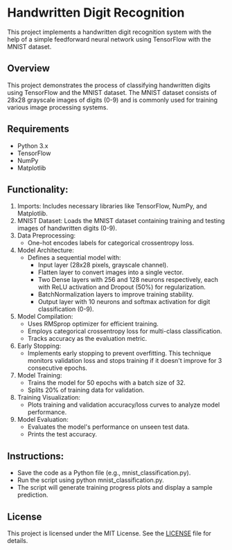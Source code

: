 # Handwritten Digit Recognition

This project implements a handwritten digit recognition system with the help of a simple feedforward neural network using TensorFlow with the MNIST dataset.

## Overview

This project demonstrates the process of classifying handwritten digits using TensorFlow and the MNIST dataset. The MNIST dataset consists of 28x28 grayscale images of digits (0-9) and is commonly used for training various image processing systems.

## Requirements

- Python 3.x
- TensorFlow
- NumPy
- Matplotlib

## Functionality:

1. Imports: Includes necessary libraries like TensorFlow, NumPy, and Matplotlib.
2. MNIST Dataset: Loads the MNIST dataset containing training and testing images of handwritten digits (0-9).
3. Data Preprocessing:
   * One-hot encodes labels for categorical crossentropy loss.
4. Model Architecture:
   * Defines a sequential model with:
       * Input layer (28x28 pixels, grayscale channel).
       * Flatten layer to convert images into a single vector.
       * Two Dense layers with 256 and 128 neurons respectively, each with ReLU activation and Dropout (50%) for         regularization.
       * BatchNormalization layers to improve training stability.
       * Output layer with 10 neurons and softmax activation for digit classification (0-9).
5. Model Compilation:
   * Uses RMSprop optimizer for efficient training.
   * Employs categorical crossentropy loss for multi-class classification.
   * Tracks accuracy as the evaluation metric.
6. Early Stopping:
   * Implements early stopping to prevent overfitting. This technique monitors validation loss and stops training if it doesn't improve for 3 consecutive epochs.
7. Model Training:
   * Trains the model for 50 epochs with a batch size of 32.
   * Splits 20% of training data for validation.
8. Training Visualization:
   * Plots training and validation accuracy/loss curves to analyze model performance.
9. Model Evaluation:
   * Evaluates the model's performance on unseen test data.
   * Prints the test accuracy.

## Instructions:

* Save the code as a Python file (e.g., mnist_classification.py).
* Run the script using python mnist_classification.py.
* The script will generate training progress plots and display a sample prediction.

## **License**

This project is licensed under the MIT License. See the [LICENSE](LICENSE) file for details.
